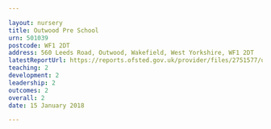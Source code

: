 ```yaml
---

layout: nursery
title: Outwood Pre School
urn: 501039
postcode: WF1 2DT
address: 560 Leeds Road, Outwood, Wakefield, West Yorkshire, WF1 2DT
latestReportUrl: https://reports.ofsted.gov.uk/provider/files/2751577/urn/501039.pdf
teaching: 2
development: 2
leadership: 2
outcomes: 2
overall: 2
date: 15 January 2018

---
```

